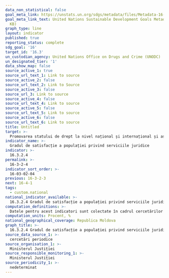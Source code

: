 ```yaml
---
data_non_statistical: false
goal_meta_link: https://unstats.un.org/sdgs/metadata/files/Metadata-16-03-02.pdf
goal_meta_link_text: United Nations Sustainable Development Goals Metadata (PDF 209
  KB)
graph_type: line
layout: indicator
published: true
reporting_status: complete
sdg_goal: '16'
target_id: '16.3'
un_custodian_agency: United Nations Office on Drugs and Crime (UNODC)
un_designated_tier: '1'
data_show_map: false
source_active_1: true
source_url_text_1: Link to source
source_active_2: false
source_url_text_2: Link to Source
source_active_3: false
source_url_3: Link to source
source_active_4: false
source_url_text_4: Link to source
source_active_5: false
source_url_text_5: Link to source
source_active_6: false
source_url_text_6: Link to source
title: Untitled
target: >-
  Promovarea statului de drept la nivel național și internațional și asigurarea accesului egal la justiție pentru toți
indicator_name: >-
  Gradul de satisfacție a populației privind serviciile juridice
indicator: >-
  16.3.2.4
permalink: >-
  16-3-2-4
indicator_sort_order: >-
  16-03-02-04
previous: 16-3-2-3
next: 16-4-1
tags:
  - custom.national
national_indicator_available: >-
  16.3.2.4 Gradul de satisfacție a populației privind serviciile juridice
computation_definitions: >-
  Datele pentru acest indicatori sunt colectate în cadrul cercetărilor periodice sau ad-hoc. Măsurarea gradului de satisfacție a populației privind serviciile juridice poate fi făcută prin intermediul a doi sub-indicatori: 1) Ponderea respondenților care în cadrul cercetării au declarat că le-au fost rezolvate problemele juridice „Da, într-o oarecare măsură” sau ”Da, complet” și 2) Ponderea respondenților care au declarat ca au rămas „satisfăcuți” și „foarte satisfăcuți” de serviciile juridice acordate.
computation_units: Procent, %
national_geographical_coverage: Republica Moldova
graph_title: >-
  16.3.2.4 Gradul de satisfacție a populației privind serviciile juridice
source_data_source_1: >-
  cercetări periodice
source_organisation_1: >-
  Ministerul Justiției
source_responsible_monitoring_1: >-
  Ministerul Justiției
source_periodicity_1: >-
  nedeterminat
---
```

